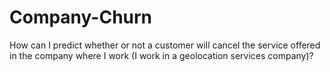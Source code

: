 # Company-Churn
How can I predict whether or not a customer will cancel the service offered in the company where I work (I work in a geolocation services company)?
